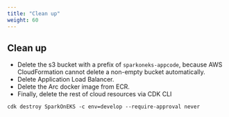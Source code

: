 ```yaml
---
title: "Clean up"
weight: 60
---
```


## Clean up
* Delete the s3 bucket with a prefix of `sparkoneks-appcode`, because AWS CloudFormation cannot delete a non-empty bucket automatically. 
* Delete Application Load Balancer.
* Delete the Arc docker image from ECR.
* Finally, delete the rest of cloud resources via CDK CLI

```
cdk destroy SparkOnEKS -c env=develop --require-approval never
``` 